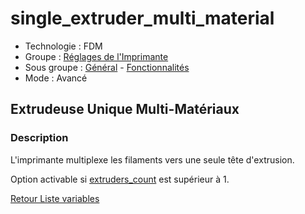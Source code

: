 # single_extruder_multi_material

* Technologie : FDM
* Groupe : [Réglages de l'Imprimante](../printer_settings/printer_settings.md)
* Sous groupe : [Général](../printer_settings/printer_settings.md#général) - [Fonctionnalités](../printer_settings/printer_settings.md#fonctionnalités)
* Mode : Avancé

## Extrudeuse Unique Multi-Matériaux

### Description

L'imprimante multiplexe les filaments vers une seule tête d'extrusion.

Option activable  si [extruders_count](extruders_count.md) est supérieur à 1.

[Retour Liste variables](variable_list.md)